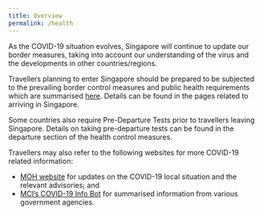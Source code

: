 ```yaml
---
title: Overview
permalink: /health
---
```


As the COVID-19 situation evolves, Singapore will continue to update our border measures, taking into account our understanding of the virus and the developments in other countries/regions.

Travellers planning to enter Singapore should be prepared to be subjected to the prevailing border control measures and public health requirements which are summarised [here](/files/SHN-and-swab-summary.pdf). Details can be found in the pages related to arriving in Singapore.

Some countries also require Pre-Departure Tests prior to travellers leaving Singapore. Details on taking pre-departure tests can be found in the departure section of the health control measures.

Travellers may also refer to the following websites for more COVID-19 related information:
- [MOH website](https://www.moh.gov.sg) for updates on the COVID-19 local situation and the relevant advisories; and
- [MCI’s COVID-19 Info Bot](https://www.gov.sg/infobot) for summarised information from various government agencies.
